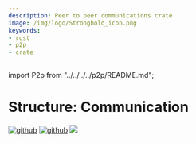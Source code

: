 ```yaml
---
description: Peer to peer communications crate.
image: /img/logo/Stronghold_icon.png
keywords:
- rust
- p2p
- crate
---
```

import P2p from "../../../../p2p/README.md";

# Structure: Communication

[![github](https://img.shields.io/badge/github-source-blue.svg)](https://github.com/iotaledger/stronghold.rs/tree/dev/p2p) [![github](https://img.shields.io/badge/rust-docs-green.svg)](https://docs.rs/stronghold-p2p) [![](https://img.shields.io/crates/v/stronghold-p2p.svg)](https://crates.io/crates/stronghold-p2p)

<P2p/>
